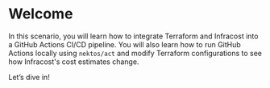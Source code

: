 # Welcome

In this scenario, you will learn how to integrate Terraform and Infracost into a GitHub Actions CI/CD pipeline. You will also learn how to run GitHub Actions locally using `nektos/act` and modify Terraform configurations to see how Infracost's cost estimates change.

Let’s dive in!
